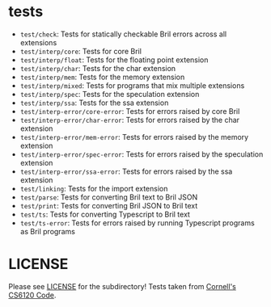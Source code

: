 # tests

- `test/check`: Tests for statically checkable Bril errors across all extensions
- `test/interp/core`: Tests for core Bril
- `test/interp/float`: Tests for the floating point extension
- `test/interp/char`: Tests for the char extension
- `test/interp/mem`: Tests for the memory extension
- `test/interp/mixed`: Tests for programs that mix multiple extensions
- `test/interp/spec`: Tests for the speculation extension
- `test/interp/ssa`: Tests for the ssa extension
- `test/interp-error/core-error`: Tests for errors raised by core Bril
- `test/interp-error/char-error`: Tests for errors raised by the char extension
- `test/interp-error/mem-error`: Tests for errors raised by the memory extension
- `test/interp-error/spec-error`: Tests for errors raised by the speculation extension
- `test/interp-error/ssa-error`: Tests for errors raised by the ssa extension
- `test/linking`: Tests for the import extension
- `test/parse`: Tests for converting Bril text to Bril JSON
- `test/print`: Tests for converting Bril JSON to Bril text
- `test/ts`: Tests for converting Typescript to Bril text
- `test/ts-error`: Tests for errors raised by running Typescript programs as Bril programs

# LICENSE
Please see [LICENSE](./LICENSE) for the subdirectory! Tests taken from [Cornell's CS6120 Code](https://github.com/sampsyo/bril).
